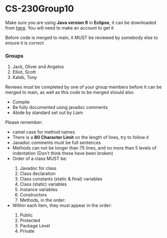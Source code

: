 <h1>CS-230Group10</h1>

<p>Make sure you are using <b>Java version 9</b> in <b>Eclipse</b>, it can be downloaded from <a href="https://www.oracle.com/technetwork/java/javase/downloads/java-archive-javase9-3934878.html">here</a>. You will need to make an account to get it</p>

<p>Before code is merged to main, it MUST be reviewed by somebody else to ensure it is correct</p>

<h3>Groups</h3>
<ol>
  <li>Jack, Oliver and Angelos</li>
  <li>Elliot, Scott</li>
  <li>Kaleb, Tony</li>
</ol>
<p>Reviews must be completed by one of your group members before it can be merged to main, as well as this code to be merged should also</p>

<ul>
  <li>Compile</li>
  <li>Be fully documented using javadoc comments</li>
  <li>Abide by standard set out by Liam</li>
</ul>

<p>Please remember: </p>
<ul>
  <li>camel case for method names</li>
  <li>There is a <b>80 Character Limit</b> on the length of lines, try to follow it</li>
  <li>Javadoc comments must be full sentences</li>
  <li>Methods can not be longer than 75 lines, and no more than 5 levels of indentation (Don't think these have been broken)</li>
  <li>Order of a class MUST be: </li>
  <ol>
    <li>Javadoc for class</li>
    <li>Class declaration</li>
    <li>Class constants (static & final) variables</li>
    <li>Class (static) variables</li>
    <li>Instance variables</li>
    <li>Constructors</li>
    <li>Methods, in the order: </li>
  </ol>
  <li>Within each item, they must appear in the order: </li>
  <ol>
    <li>Public</li>
    <li>Protected</li>
    <li>Package Level</li>
    <li>Private</li>
  </ol>
</ul>

